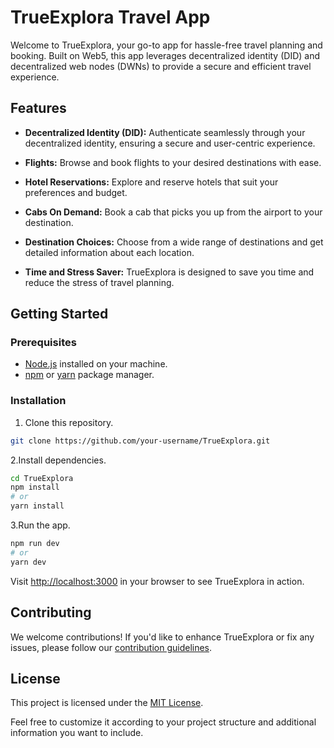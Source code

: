 
# TrueExplora Travel App

Welcome to TrueExplora, your go-to app for hassle-free travel planning and booking. Built on Web5, this app leverages decentralized identity (DID) and decentralized web nodes (DWNs) to provide a secure and efficient travel experience.

## Features

- **Decentralized Identity (DID):** Authenticate seamlessly through your decentralized identity, ensuring a secure and user-centric experience.
  
- **Flights:** Browse and book flights to your desired destinations with ease.
  
- **Hotel Reservations:** Explore and reserve hotels that suit your preferences and budget.
  
- **Cabs On Demand:** Book a cab that picks you up from the airport to your destination.
  
- **Destination Choices:** Choose from a wide range of destinations and get detailed information about each location.
  
- **Time and Stress Saver:** TrueExplora is designed to save you time and reduce the stress of travel planning.

## Getting Started

### Prerequisites

- [Node.js](https://nodejs.org/) installed on your machine.
- [npm](https://www.npmjs.com/) or [yarn](https://yarnpkg.com/) package manager.

### Installation

1. Clone this repository.

```bash
git clone https://github.com/your-username/TrueExplora.git
```

2.Install dependencies.

```bash
cd TrueExplora
npm install
# or
yarn install
```

3.Run the app.

```bash
npm run dev
# or
yarn dev
```

Visit [http://localhost:3000](http://localhost:3000) in your browser to see TrueExplora in action.

## Contributing

We welcome contributions! If you'd like to enhance TrueExplora or fix any issues, please follow our [contribution guidelines](CONTRIBUTING.md).

## License

This project is licensed under the [MIT License](LICENSE).

Feel free to customize it according to your project structure and additional information you want to include.
